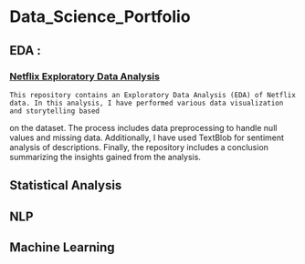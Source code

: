# Data_Science_Portfolio
## EDA :
   ### [ Netflix Exploratory Data Analysis ](./Exploratory_data_analysis/)

    This repository contains an Exploratory Data Analysis (EDA) of Netflix data. In this analysis, I have performed various data visualization and storytelling based 
   on the dataset. The process includes data preprocessing to handle null values and missing data. Additionally, I have used TextBlob for sentiment analysis of 
   descriptions. Finally, the repository includes a conclusion summarizing the insights gained from the analysis.

## Statistical Analysis
   
## NLP
## Machine Learning
  


